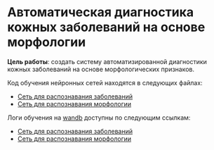 # Автоматическая диагностика кожных заболеваний на основе морфологии

**Цель работы**: создать систему автоматизированной диагностики кожных заболеваний на основе морфологических признаков.

Код обучения нейронных сетей находятся в следующих файлах:

* [Сеть для распознавания заболеваний](https://github.com/EgSergeenko/coursework/blob/master/net_diseases/net_diseases.ipynb)
* [Сеть для распознавания морфологии](https://github.com/EgSergeenko/coursework/blob/master/net_morphology/net_morphology.ipynb)

Логи обучения на [wandb](http://wandb.ai/) доступны по следующим ссылкам:

* [Сеть для распознавания заболеваний](https://wandb.ai/truffaut/net_diseases)
* [Сеть для распознавания морфологии](https://wandb.ai/truffaut/net_morphology)

